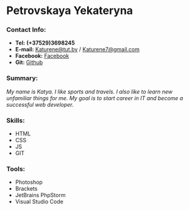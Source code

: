 # Petrovskaya Yekateryna


### Contact Info:

- **Tel:**    **(+37529)3698245**
- **E-mail:**   <Katurene@tut.by>  /  <Katurene7@gmail.com>
- **Facebook:** [Facebook](https://www.facebook.com/katurene)
- **Git:**      [Github](https://github.com/Katurene)


### Summary:

*My name is Katya. I like sports and travels. I also like to learn new unfamiliar things for me. My goal is to start career in IT and become a successful web developer.*


### Skills:

- HTML
- CSS
- JS
- GIT


### Tools:

- Photoshop
- Brackets
- JetBrains PhpStorm
- Visual Studio Code
